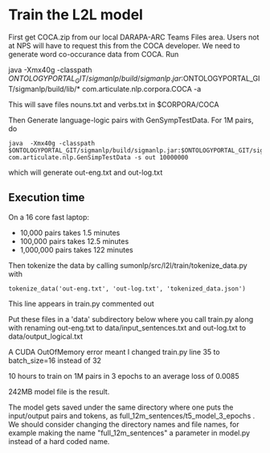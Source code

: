 # Train the L2L model

First get COCA.zip from our local
DARAPA-ARC Teams Files area.  Users not at NPS will have to request this from the COCA
developer.  We need to generate word co-occurance data from COCA. Run

java  -Xmx40g -classpath   $ONTOLOGYPORTAL_GIT/sigmanlp/build/sigmanlp.jar:$ONTOLOGYPORTAL_GIT/sigmanlp/build/lib/* com.articulate.nlp.corpora.COCA -a

This will save files nouns.txt and verbs.txt in $CORPORA/COCA

Then Generate language-logic pairs with GenSympTestData. For 1M pairs, do

```
java  -Xmx40g -classpath   $ONTOLOGYPORTAL_GIT/sigmanlp/build/sigmanlp.jar:$ONTOLOGYPORTAL_GIT/sigmanlp/build/lib/* com.articulate.nlp.GenSimpTestData -s out 10000000
```

which will generate out-eng.txt and out-log.txt

## Execution time

On a 16 core fast laptop: 

* 10,000 pairs takes 1.5 minutes
* 100,000 pairs takes 12.5 minutes
* 1,000,000 pairs takes 122 minutes

Then tokenize the data by calling sumonlp/src/l2l/train/tokenize_data.py with

```
tokenize_data('out-eng.txt', 'out-log.txt', 'tokenized_data.json')
```

This line appears in train.py commented out

Put these files in a 'data' subdirectory below where you call train.py along with renaming
out-eng.txt to data/input_sentences.txt and out-log.txt to data/output_logical.txt

A CUDA OutOfMemory error meant I changed train.py line 35 to batch_size=16 instead of 32

10 hours to train on 1M pairs in 3 epochs to an average loss of 0.0085

242MB model file is the result.

The model gets saved under the same directory where one puts the input/output pairs and tokens,
as full_12m_sentences/t5_model_3_epochs .  We should consider changing the directory names
and file names, for example making the name "full_12m_sentences" a parameter in model.py instead of a hard coded name.




